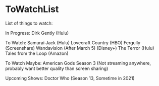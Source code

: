 # ToWatchList
List of things to watch:

In Progress:
Dirk Gently (Hulu)

To Watch:
Samurai Jack (Hulu)
Lovecraft Country (HBO)
Fergully (Screenshare)
Wandavision (After March 5) (Disney+)
The Terror (Hulu)
Tales from the Loop (Amazon)

To Watch Maybe:
American Gods Season 3 (Not streaming anywhere, probably want better quality than screen sharing)

Upcoming Shows:
Doctor Who (Season 13, Sometime in 2021)

